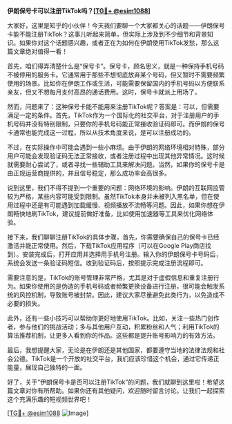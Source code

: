**伊朗保号卡可以注册TikTok吗？[[TG💪+ @esim1088](https://t.me/s/esim1088)]**

大家好，这里是知乎的小伙伴！今天我们要聊一个大家都关心的话题——伊朗保号卡能不能注册TikTok？这事儿听起来简单，但实际上涉及到不少细节和背景知识。如果你对这个话题感兴趣，或者正在为如何在伊朗使用TikTok发愁，那么这篇文章绝对值得一看！

首先，咱们得弄清楚什么是“保号卡”。保号卡，顾名思义，就是一种保持手机号码不被停用的服务卡。它通常用于那些不想彻底放弃某个号码，但又暂时不需要频繁使用的场景。比如你在伊朗工作或生活，可能需要保留国内的手机号码以方便联系亲友，但又不想每月支付高昂的通话费用。这时，保号卡就派上用场了。

然而，问题来了：这种保号卡能不能用来注册TikTok呢？答案是：可以，但需要满足一定的条件。首先，TikTok作为一个国际化的社交平台，对于注册用户的手机号码并没有特别限制，只要你的手机号码能正常接收验证码即可。而伊朗的保号卡通常也能完成这一过程，所以从技术角度来说，是可以注册成功的。

不过，在实际操作中可能会遇到一些小麻烦。由于伊朗的网络环境相对特殊，部分用户可能会发现验证码无法正常接收，或者注册过程中出现其他异常情况。这时候就需要耐心尝试了，或者寻找一些辅助工具来解决问题。当然，如果你的保号卡是由正规运营商提供的，并且信号稳定，那么成功率会高很多。

说到这里，我们不得不提到一个重要的问题：网络环境的影响。伊朗的互联网监管较为严格，某些内容可能受到限制。虽然TikTok本身并未被列入黑名单，但在使用过程中还是有可能遇到加载缓慢、视频播放不流畅等问题。因此，如果你想在伊朗畅快地刷TikTok，建议提前做好准备，比如使用加速器等工具来优化网络体验。

接下来，我们聊聊注册TikTok的具体步骤。首先，你需要确保自己的保号卡已经激活并能正常使用。然后，下载TikTok应用程序（可以在Google Play商店找到）。安装完成后，打开应用并选择用手机号注册。输入你的伊朗保号卡号码后，系统会发送一条验证码短信。收到验证码后，按照提示完成注册流程即可。

需要注意的是，TikTok的账号管理非常严格，尤其是对于虚假信息和重复注册行为。如果你使用的是伪造的手机号码或者频繁更换设备进行注册，很可能会触发系统的风控机制，导致账号被封禁。因此，建议大家尽量避免此类行为，以免造成不必要的损失。

此外，还有一些小技巧可以帮助你更好地使用TikTok。比如，关注一些热门创作者，参与他们的挑战活动；多与其他用户互动，积累粉丝和人气；利用TikTok的算法推荐机制，让更多人看到你的作品。这些都是提升账号影响力的有效方法。

最后，我想提醒大家，无论是在伊朗还是其他国家，都要遵守当地的法律法规和社会公德。TikTok是一个开放的社交平台，我们应该珍惜这个机会，通过它传递正能量，展现自己独特的一面。

好了，关于“伊朗保号卡是否可以注册TikTok”的问题，我们就聊到这里啦！希望这篇文章对你有所帮助。如果你还有其他疑问，欢迎随时留言讨论。让我们一起探索这个充满乐趣的短视频世界吧！

[[TG💪+ @esim1088](https://t.me/s/esim1088) ![Image](https://i.postimg.cc/4NQfJmqS/Snipaste-2025-05-13-00-14-12.png)]